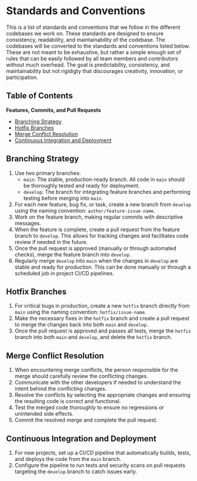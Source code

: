 # Standards and Conventions

This is a list of standards and conventions that we follow in the different codebases we work on. These standards are designed to ensure consistency, readability, and maintainability of the codebase. The codebases will be converted to the standards and conventions listed below. These are not meant to be exhaustive, but rather a simple enough set of rules that can be easily followed by all team members and contributors without much overhead. The goal is predictability, consistency, and maintainability but not rigidigty that discourages creativity, innovation, or participation.

## Table of Contents
**Features, Commits, and Pull Requests**
- [Branching Strategy](#branching-strategy)
- [Hotfix Branches](#hotfix-branches)
- [Merge Conflict Resolution](#merge-conflict-resolution)
- [Continuous Integration and Deployment](#continuous-integration-and-deployment)

## Branching Strategy
1. Use two primary branches:
   - `main`: The stable, production-ready branch. All code in `main` should be thoroughly tested and ready for deployment.
   - `develop`: The branch for integrating feature branches and performing testing before merging into `main`.
2. For each new feature, bug fix, or task, create a new branch from `develop` using the naming convention: `author/feature-issue-name`.
3. Work on the feature branch, making regular commits with descriptive messages.
4. When the feature is complete, create a pull request from the feature branch to `develop`. This allows for tracking changes and facilitates code review if needed in the future.
5. Once the pull request is approved (manually or through automated checks), merge the feature branch into `develop`.
6. Regularly merge `develop` into `main` when the changes in `develop` are stable and ready for production. This can be done manually or through a scheduled job in project CI/CD pipelines.

## Hotfix Branches
1. For critical bugs in production, create a new `hotfix` branch directly from `main` using the naming convention: `hotfix/issue-name`.
2. Make the necessary fixes in the `hotfix` branch and create a pull request to merge the changes back into both `main` and `develop`.
3. Once the pull request is approved and passes all tests, merge the `hotfix` branch into both `main` and `develop`, and delete the `hotfix` branch.

## Merge Conflict Resolution
1. When encountering merge conflicts, the person responsible for the merge should carefully review the conflicting changes.
2. Communicate with the other developers if needed to understand the intent behind the conflicting changes.
3. Resolve the conflicts by selecting the appropriate changes and ensuring the resulting code is correct and functional.
4. Test the merged code thoroughly to ensure no regressions or unintended side effects.
5. Commit the resolved merge and complete the pull request.

## Continuous Integration and Deployment
1. For new projects, set up a CI/CD pipeline that automatically builds, tests, and deploys the code from the `main` branch.
2. Configure the pipeline to run tests and security scans on pull requests targeting the `develop` branch to catch issues early.

